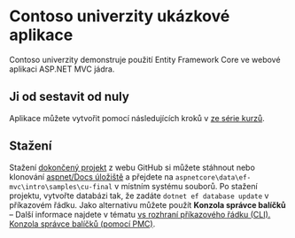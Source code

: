 # <a name="contoso-university-sample-app"></a>Contoso univerzity ukázkové aplikace

Contoso univerzity demonstruje použití Entity Framework Core ve webové aplikaci ASP.NET MVC jádra.

## <a name="build-it-from-scratch"></a>Ji od sestavit od nuly

Aplikace můžete vytvořit pomocí následujících kroků v [ze série kurzů](https://docs.microsoft.com/aspnet/core/data/ef-mvc/intro).

## <a name="download-it"></a>Stažení

Stažení [dokončený projekt](https://github.com/aspnet/Docs/tree/master/aspnetcore/data/ef-mvc/intro/samples/cu-final) z webu GitHub si můžete stáhnout nebo klonování [aspnet/Docs úložiště](https://github.com/aspnet/Docs) a přejdete na `aspnetcore\data\ef-mvc\intro\samples\cu-final` v místním systému souborů.  Po stažení projektu, vytvořte databázi tak, že zadáte `dotnet ef database update` v příkazovém řádku. Jako alternativu můžete použít **Konzola správce balíčků** – Další informace najdete v tématu [vs rozhraní příkazového řádku (CLI). Konzola správce balíčků (pomocí PMC)](https://docs.microsoft.com/aspnet/core/data/ef-mvc/migrations#command-line-interface-cli-vs-package-manager-console-pmc).

